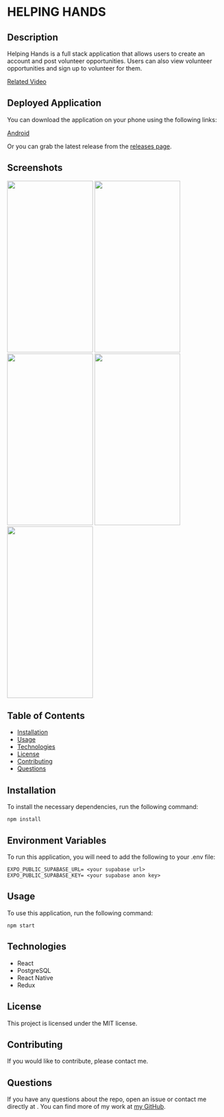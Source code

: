 # HELPING HANDS

## Description
Helping Hands is a full stack application that allows users to create an account and post volunteer opportunities. Users can also view volunteer opportunities and sign up to volunteer for them.

[Related Video](https://www.youtube.com/watch?v=nDU6UqHVcOU)

## Deployed Application
You can download the application on your phone using the following links:

[Android](https://github.com/jainprashul/HelpingHand/releases/download/1.0.0/helpingHands_1.0.0.apk)

Or you can grab the latest release from the [releases page](https://github.com/jainprashul/HelpingHand/releases/latest).

## Screenshots
<!-- set size -->
<img src="https://github.com/jainprashul/HelpingHand/assets/20634589/8ea406df-6e85-4433-af3f-3b3f29d53c9a" width="200" height="400" />
<img src="https://github.com/jainprashul/HelpingHand/assets/20634589/f46fd7e7-efaa-446b-8872-2c2c5723993a" width="200" height="400" />
<img src="https://github.com/jainprashul/HelpingHand/assets/20634589/9c74abb2-f206-4d01-a8b6-b0a9e2e737a4" width="200" height="400" />
<img src="https://github.com/jainprashul/HelpingHand/assets/20634589/437ee729-0c31-4e79-9d4f-5d35dd4eff11" width="200" height="400" />
<img src="https://github.com/jainprashul/HelpingHand/assets/20634589/4f76f8df-4993-4fbf-9483-2d000a7bfcef" width="200" height="400" />


## Table of Contents
* [Installation](#installation)
* [Usage](#usage)
* [Technologies](#technologies)
* [License](#license)
* [Contributing](#contributing)
* [Questions](#questions)

## Installation
To install the necessary dependencies, run the following command:
```
npm install
```

## Environment Variables
To run this application, you will need to add the following to your .env file:
```
EXPO_PUBLIC_SUPABASE_URL= <your supabase url>
EXPO_PUBLIC_SUPABASE_KEY= <your supabase anon key>
```




## Usage
To use this application, run the following command:
```
npm start 
```

## Technologies
* React
* PostgreSQL
* React Native
* Redux

## License
This project is licensed under the MIT license.

## Contributing
If you would like to contribute, please contact me.

## Questions
If you have any questions about the repo, open an issue or contact me directly at <keyboard> </keyboard>. You can find more of my work at [my GitHub](github.com/jainprashul).

    
